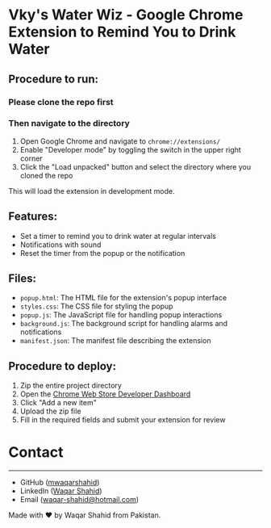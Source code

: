 # Vky's Water Wiz - Google Chrome Extension to Remind You to Drink Water

## Procedure to run:

### Please clone the repo first

### Then navigate to the directory

1. Open Google Chrome and navigate to `chrome://extensions/`
2. Enable "Developer mode" by toggling the switch in the upper right corner
3. Click the "Load unpacked" button and select the directory where you cloned the repo

This will load the extension in development mode.

## Features:

- Set a timer to remind you to drink water at regular intervals
- Notifications with sound
- Reset the timer from the popup or the notification

## Files:

- `popup.html`: The HTML file for the extension's popup interface
- `styles.css`: The CSS file for styling the popup
- `popup.js`: The JavaScript file for handling popup interactions
- `background.js`: The background script for handling alarms and notifications
- `manifest.json`: The manifest file describing the extension

## Procedure to deploy:

1. Zip the entire project directory
2. Open the [Chrome Web Store Developer Dashboard](https://chrome.google.com/webstore/developer/dashboard)
3. Click "Add a new item"
4. Upload the zip file
5. Fill in the required fields and submit your extension for review

# Contact

---

- GitHub ([mwaqarshahid](http://github.com/mwaqarshahid))
- LinkedIn ([Waqar Shahid](https://www.linkedin.com/in/waqarshahid/))
- Email ([waqar-shahid@hotmail.com](mailto:waqar-shahid@hotmail.com))

Made with ❤️ by Waqar Shahid from Pakistan.
